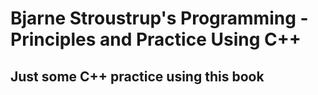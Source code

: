 # Bjarne Stroustrup's Programming - Principles and Practice Using C++
## Just some C++ practice using this book
